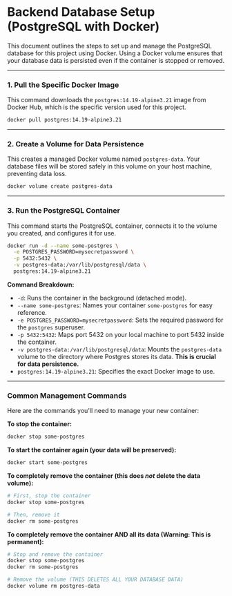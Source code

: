 # Backend Database Setup (PostgreSQL with Docker)

This document outlines the steps to set up and manage the PostgreSQL database for this project using Docker. Using a Docker volume ensures that your database data is persisted even if the container is stopped or removed.

---

### 1. Pull the Specific Docker Image

This command downloads the `postgres:14.19-alpine3.21` image from Docker Hub, which is the specific version used for this project.

```bash
docker pull postgres:14.19-alpine3.21
```

---

### 2. Create a Volume for Data Persistence

This creates a managed Docker volume named `postgres-data`. Your database files will be stored safely in this volume on your host machine, preventing data loss.

```bash
docker volume create postgres-data
```

---

### 3. Run the PostgreSQL Container

This command starts the PostgreSQL container, connects it to the volume you created, and configures it for use.

```bash
docker run -d --name some-postgres \
  -e POSTGRES_PASSWORD=mysecretpassword \
  -p 5432:5432 \
  -v postgres-data:/var/lib/postgresql/data \
  postgres:14.19-alpine3.21
```

**Command Breakdown:**
- `-d`: Runs the container in the background (detached mode).
- `--name some-postgres`: Names your container `some-postgres` for easy reference.
- `-e POSTGRES_PASSWORD=mysecretpassword`: Sets the required password for the `postgres` superuser.
- `-p 5432:5432`: Maps port 5432 on your local machine to port 5432 inside the container.
- `-v postgres-data:/var/lib/postgresql/data`: Mounts the `postgres-data` volume to the directory where Postgres stores its data. **This is crucial for data persistence.**
- `postgres:14.19-alpine3.21`: Specifies the exact Docker image to use.

---

### Common Management Commands

Here are the commands you'll need to manage your new container:

**To stop the container:**
```bash
docker stop some-postgres
```

**To start the container again (your data will be preserved):**
```bash
docker start some-postgres
```

**To completely remove the container (this does *not* delete the data volume):**
```bash
# First, stop the container
docker stop some-postgres

# Then, remove it
docker rm some-postgres
```

**To completely remove the container AND all its data (Warning: This is permanent):**
```bash
# Stop and remove the container
docker stop some-postgres
docker rm some-postgres

# Remove the volume (THIS DELETES ALL YOUR DATABASE DATA)
docker volume rm postgres-data
